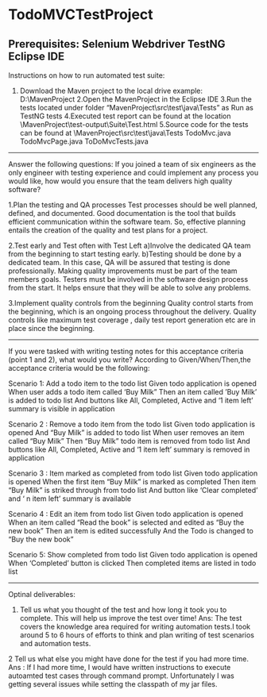 # TodoMVCTestProject

Prerequisites: 
Selenium Webdriver
TestNG 
Eclipse IDE
----------------------------------------------------------------------------------------------------------
Instructions on how to run automated test suite: 

1. Download the Maven project to the local drive
 example: D:\\MavenProject
2.Open the MavenProject in the Eclipse IDE
3.Run the tests located under folder “MavenProject\src\test\java\Tests” as Run as TestNG tests
4.Executed test report can be found at the location \MavenProject\test-output\Suite\Test.html
5.Source code for the tests can be found at \MavenProject\src\test\java\Tests
TodoMvc.java
TodoMvcPage.java
ToDoMvcTests.java

--------------------------------------------------------------------------------------------------------
Answer the following questions:
If you joined a team of six engineers as the only engineer with testing experience and could implement any process you would like, 
how would you ensure that the team delivers high quality software?

1.Plan the testing and QA processes
Test processes should be well planned, defined, and documented. 
Good documentation is the tool that builds efficient communication within the software team. 
So, effective planning entails the creation of the quality and test plans for a project.

2.Test early and Test often with Test Left
a)Involve the dedicated QA team from the beginning to start testing early.
b)Testing should be done by a dedicated team. In this case, QA will be assured that testing is done professionally. 
Making quality improvements must be part of the team members  goals. 
Testers must be involved in the software design process from the start. It helps ensure that they will be able to solve any problems.

3.Implement quality controls from the beginning
     Quality control starts from the beginning, which is an ongoing process throughout the delivery.
     Quality controls like maximum test coverage , daily test report generation etc are in place since the beginning.
     
---------------------------------------------------------------------------------------------------------------------
If you were tasked with writing testing notes for this acceptance criteria (point 1 and 2), what would you write?
According to Given/When/Then,the acceptance criteria would be the following: 

Scenario 1: Add a todo item to the todo list
Given  todo application is opened
When user adds a todo item called ‘Buy Milk” 
Then an item called ’Buy Milk’ is added to todo list
And buttons like All, Completed, Active and  ‘1 item left’ summary is visible in application

Scenario 2 : Remove a todo item from the todo list
Given  todo application is opened 
And “Buy Milk” is added to todo list
When user removes an item called “Buy Milk” 
Then  “Buy Milk” todo item is removed from todo list
And buttons like All, Completed, Active and  ‘1 item left’ summary is removed in application

Scenario 3 : Item marked as completed from todo list 
Given todo application is opened
When the first item “Buy Milk” is marked as completed 
Then item  “Buy Milk” is striked through from todo list 
And button like ‘Clear completed’ and ‘ n item left’ summary is available 

Scenario 4 : Edit an item from todo list
Given todo application is opened
When an item called  “Read the book” is selected and edited as “Buy the new book”
Then an item is edited successfully 
And the Todo is changed to “Buy the new book”

Scenario 5: Show completed from todo list
Given todo application is opened
When ‘Completed’ button is clicked
Then completed items are listed in todo list

------------------------------------------------------------------------------------------------------------------
Optinal deliverables:
1. Tell us what you thought of the test and how long it took you to complete. This will help us improve the test over time!
Ans: The test covers the knowledge area required for writing automation tests.I took around 5 to 6 hours of efforts to think and 
plan writing of test scenarios and automation tests. 

2 Tell us what else you might have done for the test if you had more time.
Ans : If I had more time, I would have written instructions to execute autoamted test cases through command prompt.
Unfortunately I was getting several issues while setting the classpath of my jar files. 




